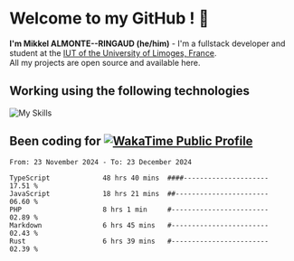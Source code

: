 # Welcome to my GitHub ! 🌃

**I'm Mikkel ALMONTE--RINGAUD (he/him)** - I'm a fullstack developer and student at the [IUT of the University of Limoges, France](https://iut.unilim.fr). \
All my projects are open source and available here.

## Working using the following technologies

![My Skills](https://skillicons.dev/icons?i=solidjs,pnpm,nodejs,ts,js,vercel,netlify,html,css,rust,astro,git,vue,md,electron,figma,github,bash,bun,cloudflare,py,tailwind,nginx,npm,tauri,vite,zig,yarn,windicss,dart,flutter,kotlin&theme=dark)

## Been coding for [![WakaTime Public Profile](https://wakatime.com/badge/user/0839e595-e07a-435c-8d59-ed95f2a3d6dd.svg?style=flat-square)](https://wakatime.com/@0839e595-e07a-435c-8d59-ed95f2a3d6dd)

<!--START_SECTION:waka-->

```plain
From: 23 November 2024 - To: 23 December 2024

TypeScript             48 hrs 40 mins  ####---------------------   17.51 %
JavaScript             18 hrs 21 mins  ##-----------------------   06.60 %
PHP                    8 hrs 1 min     #------------------------   02.89 %
Markdown               6 hrs 45 mins   #------------------------   02.43 %
Rust                   6 hrs 39 mins   #------------------------   02.39 %
```

<!--END_SECTION:waka-->
